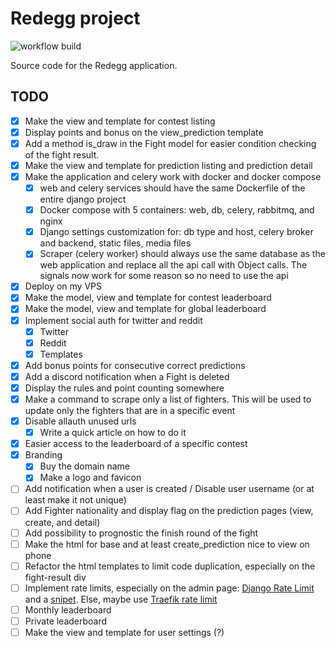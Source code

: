 # Redegg project

![workflow build](https://github.com/NicoGGG/redegg/actions/workflows/build.yml/badge.svg)

Source code for the Redegg application.

## TODO

- [x] Make the view and template for contest listing
- [x] Display points and bonus on the view_prediction template
- [x] Add a method is_draw in the Fight model for easier condition checking of the fight result.
- [x] Make the view and template for prediction listing and prediction detail
- [x] Make the application and celery work with docker and docker compose
  - [x] web and celery services should have the same Dockerfile of the entire django project
  - [x] Docker compose with 5 containers: web, db, celery, rabbitmq, and nginx
  - [x] Django settings customization for: db type and host, celery broker and backend, static files, media files
  - [x] Scraper (celery worker) should always use the same database as the web application and replace all the api call with Object calls. The signals now work for some reason so no need to use the api
- [x] Deploy on my VPS
- [x] Make the model, view and template for contest leaderboard
- [x] Make the model, view and template for global leaderboard
- [x] Implement social auth for twitter and reddit
  - [x] Twitter
  - [x] Reddit
  - [x] Templates
- [x] Add bonus points for consecutive correct predictions
- [x] Add a discord notification when a Fight is deleted
- [x] Display the rules and point counting somewhere
- [x] Make a command to scrape only a list of fighters. This will be used to update only the fighters that are in a specific event
- [x] Disable allauth unused urls
  - [x] Write a quick article on how to do it
- [x] Easier access to the leaderboard of a specific contest
- [x] Branding
  - [x] Buy the domain name
  - [x] Make a logo and favicon
- [ ] Add notification when a user is created / Disable user username (or at least make it not unique)
- [ ] Add Fighter nationality and display flag on the prediction pages (view, create, and detail)
- [ ] Add possibility to prognostic the finish round of the fight
- [ ] Make the html for base and at least create_prediction nice to view on phone
- [ ] Refactor the html templates to limit code duplication, especially on the fight-result div
- [ ] Implement rate limits, especially on the admin page: [Django Rate Limit](https://django-ratelimit.readthedocs.io/en/stable/installation.html) and a [snipet](https://gist.github.com/nitely/5202285). Else, maybe use [Traefik rate limit](https://doc.traefik.io/traefik/middlewares/http/ratelimit/)
- [ ] Monthly leaderboard
- [ ] Private leaderboard
- [ ] Make the view and template for user settings (?)
